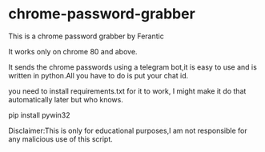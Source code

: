 # chrome-password-grabber


This is a chrome password grabber by Ferantic

It works only on chrome 80 and above.

It sends the chrome passwords using a telegram bot,it is easy to use and is written in python.All you have to do is put your chat id.

you need to install requirements.txt for it to work, I might make it do that automatically later but who knows.

pip install pywin32

Disclaimer:This is only for educational purposes,I am not responsible for any malicious use of this script.
